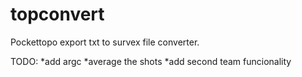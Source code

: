 # topconvert

Pockettopo export txt to survex file converter.

TODO:
*add argc
*average the shots
*add second team funcionality
